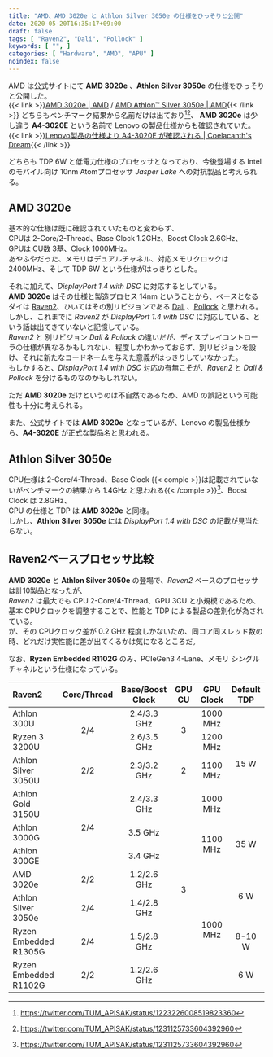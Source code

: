 ```yaml
---
title: "AMD、AMD 3020e と Athlon Silver 3050e の仕様をひっそりと公開"
date: 2020-05-20T16:35:17+09:00
draft: false
tags: [ "Raven2", "Dali", "Pollock" ]
keywords: [ "", ]
categories: [ "Hardware", "AMD", "APU" ]
noindex: false
---
```


AMD は公式サイトにて **AMD 3020e** 、**Athlon Silver 3050e** の仕様をひっそりと公開した。  
{{< link >}}[AMD 3020e | AMD](https://www.amd.com/en/products/apu/amd-3020e) / [AMD Athlon™ Silver 3050e | AMD](https://www.amd.com/en/product/9896){{< /link >}}
どちらもベンチマーク結果から名前だけは出ており[^1][^2]、 **AMD 3020e** は少し違う **A4-3020E** という名前で Lenovo の製品仕様からも確認されていた。  
{{< link >}}[Lenovo製品の仕様より A4-3020E が確認される | Coelacanth's Dream](/posts/2020/03/04/amd-athlon-3020e/){{< /link >}}

[^1]: <https://twitter.com/TUM_APISAK/status/1223226008519823360>
[^2]: <https://twitter.com/TUM_APISAK/status/1231125733604392960>

どちらも TDP 6W と低電力仕様のプロセッサとなっており、今後登場する Intel のモバイル向け 10nm Atomプロセッサ *Jasper Lake* への対抗製品と考えられる。  

## AMD 3020e
基本的な仕様は既に確認されていたものと変わらず、  
CPUは 2-Core/2-Thread、Base Clock 1.2GHz、Boost Clock 2.6GHz、  
GPUは CU数 3基、Clock 1000MHz。  
あやふやだった、メモリはデュアルチャネル、対応メモリクロックは 2400MHz、そして TDP 6W という仕様がはっきりとした。  

それに加えて、*DisplayPort 1.4 with DSC* に対応するとしている。  
**AMD 3020e** はその仕様と製造プロセス 14nm ということから、ベースとなるダイは [Raven2](/tags/raven2)、ひいてはその別リビジョンである [Dali](/tags/dali) 、[Pollock](/tags/pollock) と思われる。  
しかし、これまでに *Raven2* が *DisplayPort 1.4 with DSC* に対応している、という話は出てきていないと記憶している。  
*Raven2* と 別リビジョン *Dali & Pollock* の違いだが、ディスプレイコントローラの仕様が異なるかもしれない、程度しかわかっておらず、別リビジョンを設け、それに新たなコードネームを与えた意義がはっきりしていなかった。  
もしかすると、*DisplayPort 1.4 with DSC* 対応の有無こそが、*Raven2* と *Dali & Pollock* を分けるものなのかもしれない。  

ただ **AMD 3020e** だけというのは不自然であるため、AMD の誤記という可能性も十分に考えられる。  

また、公式サイトでは **AMD 3020e** となっているが、Lenovo の製品仕様から、**A4-3020E** が正式な製品名と思われる。  

## Athlon Silver 3050e
CPU仕様は 2-Core/4-Thread、Base Clock {{< comple >}}は記載されていないがベンチマークの結果から 1.4GHz と思われる{{< /comple >}}[^2]、Boost Clock は 2.8GHz、  
GPU の仕様と TDP は **AMD 3020e** と同様。  
しかし、**Athlon Silver 3050e** には *DisplayPort 1.4 with DSC* の記載が見当たらない。  

## Raven2ベースプロセッサ比較
**AMD 3020e** と **Athlon Silver 3050e** の登場で、*Raven2* ベースのプロセッサは計10製品となったが、  
*Raven2* は最大でも CPU 2-Core/4-Thread、GPU 3CU と小規模であるため、基本 CPUクロックを調整することで、性能と TDP による製品の差別化が為されている。  
が、その CPUクロック差が 0.2 GHz 程度しかないため、同コア同スレッド数の時、どれだけ実性能に差が出てくるかは気になるところだ。  

なお、**Ryzen Embedded R1102G** のみ、PCIeGen3 4-Lane、メモリ シングルチャネルという仕様になっている。  


<!--
| Raven2 | Core/Thread | Base/Boost Clock | GPU CU | GPU Clock | Default TDP |
| :-- | :--: | :--: | :--: | :--: | :--: |
| Athlon 300U | 2/4 | 2.4/3.3 GHz | 3 | 1000 MHz | 15 W |
| Ryzen 3 3200U | 2/4 | 2.6/3.5 GHz | 3 | 1200 MHz | 15 W |
| Athlon 3000G | 2/4 | 3.5 GHz | 3 | 1100 MHz | 35 W |
| Athlon 300GE | 2/4 | 3.4 GHz | 3 | 1100 MHz | 35 W |
| AMD 3020e | 2/2 | 1.2/2.6 GHz | 3 | 1000 MHz | 6 W |
| Athlon Silver 3050e | 2/4 | 1.4/2.8 GHz | 3 | 1000 MHz | 6 W |
| Athlon Silver 3050U | 2/2 | 2.3/3.2 GHz | 2 | 1100 MHz | 15 W |
| Athlon Gold 3150U | 2/4 | 2.4/3.3 GHz | 3 | 1000 MHz | 15 W |
-->

<table>
<thead>
<tr>
<th align="left">Raven2</th>
<th align="center">Core/Thread</th>
<th align="center">Base/Boost Clock</th>
<th align="center">GPU CU</th>
<th align="center">GPU Clock</th>
<th align="center">Default TDP</th>
</tr>
</thead>

<tbody>
<tr>
<td align="left">Athlon 300U</td>
<td align="center" rowspan="2">2/4</td>
<td align="center">2.4/3.3 GHz</td>
<td align="center" rowspan="2">3</td>
<td align="center">1000 MHz</td>
<td align="center" rowspan="4">15 W</td>
</tr>

<tr>
<td align="left">Ryzen 3 3200U</td>
<td align="center">2.6/3.5 GHz</td>
<td align="center">1200 MHz</td>
</tr>

<tr>
<td align="left">Athlon Silver 3050U</td>
<td align="center">2/2</td>
<td align="center">2.3/3.2 GHz</td>
<td align="center">2</td>
<td align="center">1100 MHz</td>
</tr>

<tr>
<td align="left">Athlon Gold 3150U</td>
<td align="center" rowspan="3">2/4</td>
<td align="center">2.4/3.3 GHz</td>
<td align="center" rowspan="7">3</td>
<td align="center">1000 MHz</td>
</tr>

<tr>
<td align="left">Athlon 3000G</td>
<td align="center">3.5 GHz</td>
<td align="center" rowspan="2">1100 MHz</td>
<td align="center" rowspan="2">35 W</td>
</tr>

<tr>
<td align="left">Athlon 300GE</td>
<td align="center">3.4 GHz</td>
</tr>

<tr>
<td align="left">AMD 3020e</td>
<td align="center">2/2</td>
<td align="center">1.2/2.6 GHz</td>
<td align="center" rowspan="4">1000 MHz</td>
<td align="center" rowspan="2">6 W</td>
</tr>

<tr>
<td align="left">Athlon Silver 3050e</td>
<td align="center">2/4</td>
<td align="center">1.4/2.8 GHz</td>
</tr>

<tr>
<td align="left">Ryzen Embedded R1305G</td>
<td align="center">2/4</td>
<td align="center">1.5/2.8 GHz</td>
<td align="center">8-10 W</td>
</tr>

<tr>
<td align="left">Ryzen Embedded R1102G</td>
<td align="center">2/2</td>
<td align="center">1.2/2.6 GHz</td>
<td align="center">6 W</td>
</tr>

</tbody>
</table>
